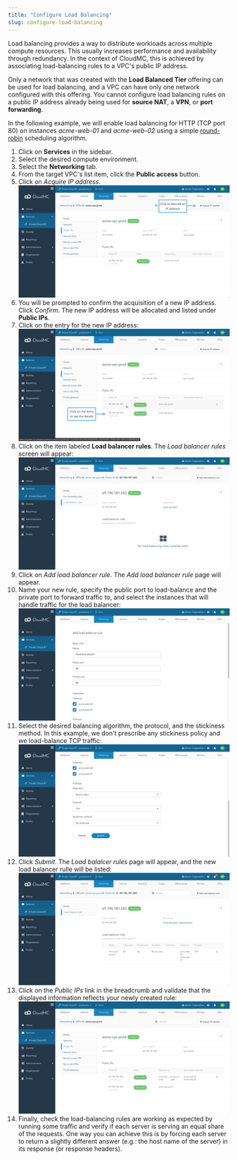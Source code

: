 ```yaml
---
title: "Configure Load Balancing"
slug: configure-load-balancing
---
```



Load balancing provides a way to distribute workloads across multiple compute resources. This usually increases performance and availability through redundancy. In the context of CloudMC, this is achieved by associating load-balancing rules to a VPC's public IP address.

Only a network that was created with the **Load Balanced Tier** offering can be used for load balancing, and a VPC can have only one network configured with this offering.  You cannot configure load balancing rules on a public IP address already being used for **source NAT**, a **VPN**, or **port forwarding**.

<!-- Can add here an explanation of the algorithms and stickiness methods provided by CloudStack. -->

In the following example, we will enable load balancing for HTTP (TCP port 80) on instances *acme-web-01* and *acme-web-02* using a simple [round-robin](https://en.wikipedia.org/wiki/Round-robin_scheduling) scheduling algorithm.

1. Click on **Services** in the sidebar.
1. Select the desired compute environment.
1. Select the **Networking** tab.
1. From the target VPC's list item, click the **Public access** button.
1. Click on *Acquire IP address*.
![Acquire IP address](../../assets/load-balancing-1-en.png)
1. You will be prompted to confirm the acquisition of a new IP address.  Click *Confirm*.  The new IP address will be allocated and listed under **Public IPs**.
1. Click on the entry for the new IP address:
![Address acquired](../../assets/load-balancing-2-en.png)
1. Click on the item labeled **Load balancer rules**.  The *Load balancer rules* screen will appear:
![Load balancer rules page](../../assets/load-balancing-3-en.png)
1. Click on *Add load balancer rule*.  The *Add load balancer rule* page will appear.
1. Name your new rule, specify the public port to load-balance and the private port to forward traffic to, and select the instances that will handle traffic for the load balancer:
![Add load balancer rule, basic info](../../assets/load-balancing-4-en.png)
1. Select the desired balancing algorithm, the protocol, and the stickiness method. In this example, we don't prescribe any stickiness policy and we load-balance TCP traffic:
![Add load balancer rule, policies](../../assets/load-balancing-5-en.png)
1. Click *Submit*.  The *Load balalcer rules* page will appear, and the new load balancer rulle will be listed:
![Load balancer rule created](../../assets/load-balancing-6-en.png)
1. Click on the *Public IPs* link in the breadcrumb and validate that the displayed information reflects your newly created rule:
![List of public IP addresses](../../assets/load-balancing-7-en.png)
1. Finally, check the load-balancing rules are working as expected by running some traffic and verify if each server is serving an equal share of the requests. One way you can achieve this is by forcing each server to return a slightly different answer (e.g.: the host name of the server) in its response (or response headers).
